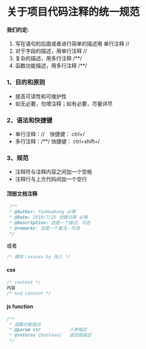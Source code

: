 # 关于项目代码注释的统一规范

#### 我们约定:
1. 写在语句的后面或者进行简单的描述用 单行注释 // 
2. 对于字段的描述，用单行注释 // 
3. 复杂的描述，用多行注释 /**/
4. 函数功能描述，用多行注释 /**/

### 1、目的和原则

- 提高可读性和可维护性
- 如无必要，勿增注释；如有必要，尽量详尽

### 2、语法和快捷键

- 单行注释：//　快捷键： ctrl+/
- 多行注释：/**/ 快捷键： ctrl+shift+/

### 3、规范

- 注释符与注释内容之间加一个空格
- 注释行与上方代码间加一个空行

#### 顶部文档注释
```javascript
 /**
 * @Author: YanHuaKang 必填
 * @Date: 2019/7/25 创建日期 必填
 * @Description: 这是一个描述，可选
 * @remarks: 这是一个备注，可选
 */
```
或者

```javascript
/* 模块：xxxxxx by 张三 */
```

#### css
```css
/* content */
内容
/* end content */
```

#### js function
```javascript
/**
 * 函数功能描述
 * @param str           入参描述
 * @returns {boolean}   返回值描述
 */
```